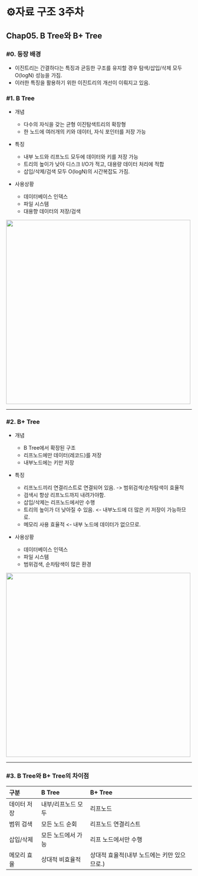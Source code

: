 # ⚙️자료 구조 3주차

## Chap05. B Tree와 B+ Tree

### #0. 등장 배경

- 이진트리는 간결하다는 특징과 균등한 구조를 유지할 경우 탐색/삽입/삭제 모두 O(logN) 성능을 가짐.
- 이러한 특징을 활용하기 위한 이진트리의 개선이 이뤄지고 있음.

### #1. B Tree

- 개념

  - 다수의 자식을 갖는 균형 이진탐색트리의 확장형
  - 한 노드에 여러개의 키와 데이터, 자식 포인터를 저장 가능

- 특징

  - 내부 노드와 리프노드 모두에 데이터와 키를 저장 가능
  - 트리의 높이가 낮아 디스크 I/O가 적고, 대용량 데이터 처리에 적합
  - 삽입/삭제/검색 모두 O(logN)의 시간복잡도 가짐.

- 사용상황
  - 데이터베이스 인덱스
  - 파일 시스템
  - 대용향 데이터의 저장/검색

<img src="./asset/btree.png" width="500px">

---

### #2. B+ Tree

- 개념

  - B Tree에서 확장된 구조
  - 리프노드에만 데이터(레코드)를 저장
  - 내부노드에는 키만 저장

- 특징
  - 리프노드끼리 연결리스트로 연결되어 있음. -> 범위검색/순차탐색이 효율적
  - 검색시 항상 리프노드까지 내려가야함.
  - 삽입/삭제는 리프노드에서만 수행
  - 트리의 높이가 더 낮아질 수 있음. <- 내부노드에 더 많은 키 저장이 가능하므로.
  - 메모리 사용 효율적 <- 내부 노드에 데이터가 없으므로.
- 사용상황
  - 데이터베이스 인덱스
  - 파일 시스템
  - 범위검색, 순차탐색이 많은 환경

<img src="./asset/bptree.png" width="500px">

---

### #3. B Tree와 B+ Tree의 차이점

| 구분        | B Tree             | B+ Tree                                     |
| :---------- | :----------------- | :------------------------------------------ |
| 데이터 저장 | 내부/리프노드 모두 | 리프노드                                    |
| 범위 검색   | 모든 노드 순회     | 리프노드 연결리스트                         |
| 삽입/삭제   | 모든 노드에서 가능 | 리프 노드에서만 수행                        |
| 메모리 효율 | 상대적 비효율적    | 상대적 효율적(내부 노드에는 키만 있으므로.) |
